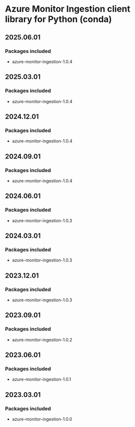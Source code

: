 # Azure Monitor Ingestion client library for Python (conda)

## 2025.06.01

### Packages included

- azure-monitor-ingestion-1.0.4

## 2025.03.01

### Packages included

- azure-monitor-ingestion-1.0.4

## 2024.12.01

### Packages included

- azure-monitor-ingestion-1.0.4

## 2024.09.01

### Packages included

- azure-monitor-ingestion-1.0.4

## 2024.06.01

### Packages included

- azure-monitor-ingestion-1.0.3

## 2024.03.01

### Packages included

- azure-monitor-ingestion-1.0.3

## 2023.12.01

### Packages included

- azure-monitor-ingestion-1.0.3

## 2023.09.01

### Packages included

- azure-monitor-ingestion-1.0.2

## 2023.06.01

### Packages included

- azure-monitor-ingestion-1.0.1

## 2023.03.01

### Packages included

- azure-monitor-ingestion-1.0.0
